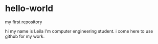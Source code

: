 # hello-world
my first repository

hi
my name is Leila
I'm computer engineering student. i come here to use github for my work.
